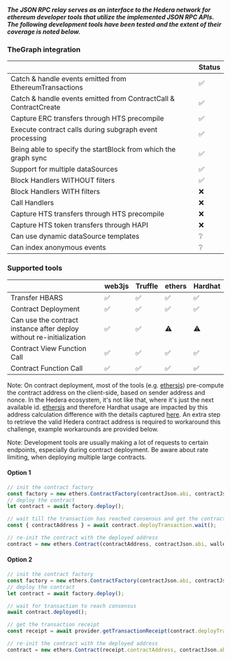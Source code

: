 ##### The JSON RPC relay serves as an interface to the Hedera network for ethereum developer tools that utilize the implemented JSON RPC APIs. The following development tools have been tested and the extent of their coverage is noted below.

### TheGraph integration

|             |   Status    |
| ----------- | ----------- |
| Catch & handle events emitted from EthereumTransactions | ✅ |
| Catch & handle events emitted from ContractCall & ContractCreate | ✅ |
| Capture ERC transfers through HTS precompile | ✅ |
| Execute contract calls during subgraph event processing | ✅ |
| Being able to specify the startBlock from which the graph sync | ✅ |
| Support for multiple dataSources | ✅ |
| Block Handlers WITHOUT filters | ✅ |
| Block Handlers WITH filters | ❌ |
| Call Handlers | ❌ |
| Capture HTS transfers through HTS precompile | ❌ |
| Capture HTS token transfers through HAPI | ❌ |
| Can use dynamic dataSource templates | ❔ |
| Can index anonymous events | ❔ |

### Supported tools
|                                                                      | web3js | Truffle | ethers | Hardhat |
|----------------------------------------------------------------------|--------|---------|--------|---------|
| Transfer HBARS                                                       |    ✅   |    ✅    |    ✅   |    ✅    |
| Contract Deployment                                                  |    ✅   |    ✅    |    ✅   |    ✅    |
| Can use the contract instance after deploy without re-initialization |    ✅   |    ✅    |    ⚠️   |    ⚠️    |
| Contract View Function Call                                          |    ✅   |    ✅    |    ✅   |    ✅    |
| Contract Function Call                                               |    ✅   |    ✅    |    ✅   |    ✅    |

Note:
On contract deployment, most of the tools (e.g. [ethersjs](https://docs.ethers.io/v5/api/utils/address/#utils--contract-addresses)) pre-compute the contract address on the client-side, based
on sender address and nonce. In the Hedera ecosystem, it's not like that, where it's just the next available id.
[ethersjs](https://docs.ethers.io/v5/) and therefore Hardhat usage are impacted by this address calculation difference with the details captured [here](https://github.com/ethers-io/ethers.js/discussions/3141).
An extra step to retrieve the valid Hedera contract address is required to workaround this challenge, example workarounds are provided below.

Note:
Development tools are usually making a lot of requests to certain endpoints, especially during contract deployment. Be aware about rate limiting, when deploying multiple large contracts.

#### Option 1
```typescript
// init the contract factory
const factory = new ethers.ContractFactory(contractJson.abi, contractJson.bytecode, wallet);
// deploy the contract
let contract = await factory.deploy();

// wait till the transaction has reached consensus and get the contract address from the receipt
const { contractAddress } = await contract.deployTransaction.wait();

// re-init the contract with the deployed address
contract = new ethers.Contract(contractAddress, contractJson.abi, wallet);
```

#### Option 2
```typescript
// init the contract factory
const factory = new ethers.ContractFactory(contractJson.abi, contractJson.bytecode, wallet);
// deploy the contract
let contract = await factory.deploy();

// wait for transaction to reach consensus
await contract.deployed();

// get the transaction receipt
const receipt = await provider.getTransactionReceipt(contract.deployTransaction.hash);

// re-init the contract with the deployed address
contract = new ethers.Contract(receipt.contractAddress, contractJson.abi, wallet);
```
